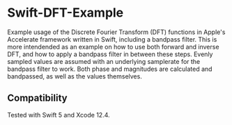 # Swift-DFT-Example

Example usage of the Discrete Fourier Transform (DFT) functions in Apple's Accelerate framework written in Swift, including a bandpass filter. This is more intendended as an example on how to use both forward and inverse DFT, and how to apply a bandpass filter in between these steps. Evenly sampled values are assumed with an underlying samplerate for the bandpass filter to work. Both phase and magnitudes are calculated and bandpassed, as well as the values themselves.  

## Compatibility

Tested with Swift 5 and Xcode 12.4.
